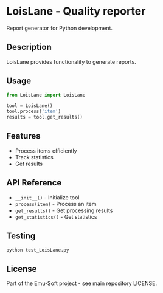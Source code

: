 # LoisLane - Quality reporter

Report generator for Python development.

## Description

LoisLane provides functionality to generate reports.

## Usage

```python
from LoisLane import LoisLane

tool = LoisLane()
tool.process('item')
results = tool.get_results()
```

## Features

- Process items efficiently
- Track statistics
- Get results

## API Reference

- `__init__()` - Initialize tool
- `process(item)` - Process an item
- `get_results()` - Get processing results
- `get_statistics()` - Get statistics

## Testing

```bash
python test_LoisLane.py
```

## License

Part of the Emu-Soft project - see main repository LICENSE.

